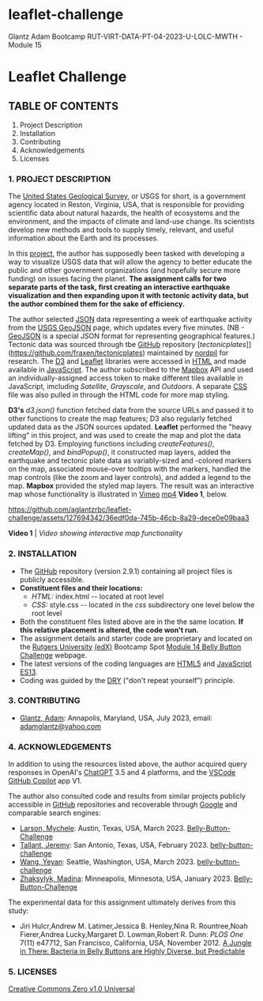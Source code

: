 # leaflet-challenge
Glantz Adam Bootcamp RUT-VIRT-DATA-PT-04-2023-U-LOLC-MWTH - Module 15

# Leaflet Challenge

## TABLE OF CONTENTS

1. Project Description
2. Installation
3. Contributing
4. Acknowledgements
5. Licenses

### 1. PROJECT DESCRIPTION

The [United States Geological Survey](https://www.usgs.gov/), or USGS for short, is a government agency located in Reston, Virginia, USA, that is responsible for providing scientific data about natural hazards, the health of ecosystems and the environment, and the impacts of climate and land-use change. Its scientists develop new methods and tools to supply timely, relevant, and useful information about the Earth and its processes. 

In this [project](https://courses.bootcampspot.com/courses/3337/assignments/54007?module_item_id=961640), the author has supposedly been tasked with developing a way to visualize USGS data that will allow the agency to better educate the public and other government organizations (and hopefully secure more funding) on issues facing the planet. **The assignment calls for two separate parts of the task, first creating an interactive earthquake visualization and then expanding upon it with tectonic activity data, but the author combined them for the sake of efficiency.**

The author selected [JSON](https://en.wikipedia.org/wiki/JSON) data representing a week of earthquake activity from the [USGS GeoJSON](http://earthquake.usgs.gov/earthquakes/feed/v1.0/geojson.php) page, which updates every five minutes. (NB - [GeoJSON](https://en.wikipedia.org/wiki/GeoJSON) is a special JSON format for representing geographical features.) Tectonic data was sourced through tbe [GitHub](https://github.com/) repository [_tectonicplates_]](https://github.com/fraxen/tectonicplates) maintained by [nordpil](https://nordpil.com/) for research. The [D3](https://d3js.org/) and [Leaflet](https://leafletjs.com/index.html) libraries were accessed in [HTML](https://en.wikipedia.org/wiki/HTML5) and made available in [JavaScript](https://codingbeautydev.com/blog/es13-javascript-features/). The author subscribed to the [Mapbox](https://www.mapbox.com/about/maps/) API and used an individually-assigned access token to make different tiles available in JavaScript, imcluding _Satellite_, _Grayscale_, and _Outdoors_. A separate [CSS](https://en.wikipedia.org/wiki/CSS) file was also pulled in through the HTML code for more map styling.

**D3's** _d3.json()_ function fetched data from the source URLs and passed it to other functions to create the map features; D3 also regularly fetched updated data as the JSON sources updated. **Leaflet** performed the "heavy lifting" in this project, and was used to create the map and plot the data fetched by D3. Employing functions including _createFeatures()_, _createMap()_, and _bindPopup()_, it constructed map layers, added the earthquake and tectonic plate data as variably-sized and -colored markers on the map, associated mouse-over tooltips with the markers, handled the map controls (like the zoom and layer controls), and added a legend to the map. **Mapbox** provided the styled map layers. The result was an interactive map whose functionality is illustrated in [Vimeo](https://vimeo.com/) [mp4](https://en.wikipedia.org/wiki/MP4_file_format) **Video 1**, below.

https://github.com/aglantzrbc/leaflet-challenge/assets/127694342/36edf0da-745b-46cb-8a29-dece0e09baa3

**Video 1** | *Video showing interactive map functionality*

### 2. INSTALLATION

- The [GitHub](https://github.com/aglantzrbc/leaflet-challenge) repository (version 2.9.1) containing all project files is publicly accessible.
- **Constituent files and their locations:**
  -  _HTML:_ index.html -- located at root level
  -  _CSS:_ style.css -- located in the _css_ subdirectory one level below the root level
- Both the constituent files listed above are in the the same location. **If this relative placement is altered, the code won't run.**
- The assignment details and starter code are proprietary and located on the [Rutgers University](https://www.rutgers.edu/) [(edX)](https://www.edx.org/) Bootcamp Spot [Module 14 Belly Button Challenge](https://courses.bootcampspot.com/courses/3337/assignments/54006?module_item_id=961579) webpage.
- The latest versions of the coding languages are [HTML5](https://en.wikipedia.org/wiki/HTML5) and [JavaScript ES13](https://codingbeautydev.com/blog/es13-javascript-features/).
- Coding was guided by the [DRY](https://en.wikipedia.org/wiki/Don%27t_repeat_yourself) ("don't repeat yourself") principle.

### 3. CONTRIBUTING

- [Glantz, Adam](https://www.linkedin.com/in/adam-glantz/): Annapolis, Maryland, USA, July 2023, email: adamglantz@yahoo.com

### 4. ACKNOWLEDGEMENTS

In addition to using the resources listed above, the author acquired query responses in OpenAI's [ChatGPT](https://chat.openai.com/) 3.5 and 4 platforms, and the [VSCode GitHub Copilot](https://github.com/features/copilot) app V1.

The author also consulted code and results from similar projects publicly accessible in [GitHub](https://github.com/) repositories and recoverable through [Google](https://www.google.com/) and comparable search engines:

- [Larson, Mychele](https://www.linkedin.com/in/mychele-larson/): Austin, Texas, USA, March 2023. [Belly-Button-Challenge](https://github.com/mychele-larson/Belly-Button-Challenge)
- [Tallant, Jeremy](https://www.linkedin.com/in/jeremy-tallant-717075220/): San Antonio, Texas, USA, February 2023. [belly-button-challenge](https://github.com/JeremyTallant/belly-button-challenge)
- [Wang, Yeyan](https://www.linkedin.com/in/yeyan-wang/): Seattle, Washington, USA, March 2023. [belly-button-challenge](https://github.com/yeyanwang/belly-button-challenge)
- [Zhaksylyk, Madina](https://www.linkedin.com/in/madinazh/): Minneapolis, Minnesota, USA, January 2023. [Belly-Button-Challenge](https://github.com/madinalikes/Belly-Button-Challenge)

The experimental data for this assignment ultimately derives from this study:

- Jiri Hulcr,Andrew M. Latimer,Jessica B. Henley,Nina R. Rountree,Noah Fierer,Andrea Lucky,Margaret D. Lowman,Robert R. Dunn: _PLOS One_ 7(11) e47712, San Francisco, California, USA, November 2012. [A Jungle in There: Bacteria in Belly Buttons are Highly Diverse, but Predictable](https://journals.plos.org/plosone/article?id=10.1371/journal.pone.0047712)


### 5. LICENSES

[Creative Commons Zero v1.0 Universal](https://creativecommons.org/publicdomain/zero/1.0/)
